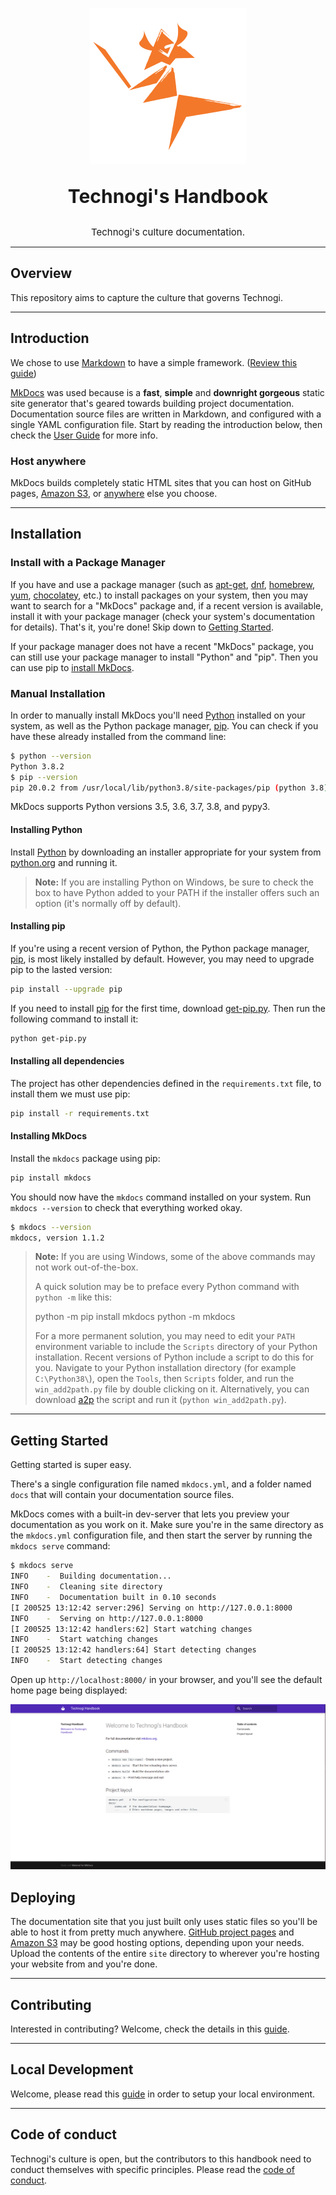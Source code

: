 <p align="center">
  <a href="https://github.com/Technogi/handbook">
    <img src=".github/assets/logo.png" width="250" alt="Technogi's Handbook">
  </a>
</p>

<p align="center" style="font-size: 30px">
  <strong>
    Technogi's Handbook
  </strong>
  <div align="center" style="font-size: 15px">
    Technogi's culture documentation.
  </div>
</p>

---
## Overview

This repository aims to capture the culture that governs Technogi.

---
## Introduction

We chose to use&nbsp;[Markdown] to have a simple framework. ([Review this guide](https://www.markdownguide.org/))

[MkDocs] was used because is a **fast**, **simple** and **downright gorgeous** static site
generator that's geared towards building project documentation. Documentation
source files are written in Markdown, and configured with a single YAML
configuration file. Start by reading the introduction below, then check the [User
Guide](https://www.mkdocs.org/user-guide/writing-your-docs/) for more info.

### Host anywhere

MkDocs builds completely static HTML sites that you can host on GitHub pages,
[Amazon S3], or [anywhere](https://www.mkdocs.org/user-guide/deploying-your-docs/) else you choose.

---
## Installation

### Install with a Package Manager

If you have and use a package manager (such as [apt-get], [dnf], [homebrew],
[yum], [chocolatey], etc.) to install packages on your system, then you may
want to search for a "MkDocs" package and, if a recent version is available,
install it with your package manager (check your system's documentation for
details). That's it, you're done! Skip down to [Getting Started](#getting-started).

If your package manager does not have a recent "MkDocs" package, you can still
use your package manager to install "Python" and "pip". Then you can use pip to
[install MkDocs](#installing-mkdocs).

[apt-get]: https://help.ubuntu.com/community/AptGet/Howto
[homebrew]: https://brew.sh/
[dnf]: https://dnf.readthedocs.io/en/latest/index.html
[yum]: http://yum.baseurl.org/
[chocolatey]: https://chocolatey.org/

### Manual Installation

In order to manually install MkDocs you'll need [Python] installed on your
system, as well as the Python package manager, [pip]. You can check if you have
these already installed from the command line:

```bash
$ python --version
Python 3.8.2
$ pip --version
pip 20.0.2 from /usr/local/lib/python3.8/site-packages/pip (python 3.8)
```

MkDocs supports Python versions 3.5, 3.6, 3.7, 3.8, and pypy3.

#### Installing Python

Install [Python] by downloading an installer appropriate for your system from
[python.org] and running it.

> **__Note__:**
If you are installing Python on Windows, be sure to check the box to have
Python added to your PATH if the installer offers such an option (it's
normally off by default).

[python.org]: https://www.python.org/downloads/

#### Installing pip

If you're using a recent version of Python, the Python package manager, [pip],
is most likely installed by default. However, you may need to upgrade pip to the
lasted version:

```bash
pip install --upgrade pip
```

If you need to install [pip] for the first time, download [get-pip.py].
Then run the following command to install it:

```bash
python get-pip.py
```

#### Installing all dependencies

The project has other dependencies defined in the 
`requirements.txt` file, to install them we must use pip:

```bash
pip install -r requirements.txt
```

#### Installing MkDocs

Install the `mkdocs` package using pip:

```bash
pip install mkdocs
```

You should now have the `mkdocs` command installed on your system. Run `mkdocs
--version` to check that everything worked okay.

```bash
$ mkdocs --version
mkdocs, version 1.1.2
```

> **__Note__:**
If you are using Windows, some of the above commands may not work
out-of-the-box.
>
>A quick solution may be to preface every Python command with `python -m`
like this:
>
>    python -m pip install mkdocs
    python -m mkdocs
>
>For a more permanent solution, you may need to edit your `PATH` environment
variable to include the `Scripts` directory of your Python installation.
Recent versions of Python include a script to do this for you. Navigate to
your Python installation directory (for example `C:\Python38\`), open the
`Tools`, then `Scripts` folder, and run the `win_add2path.py` file by double
clicking on it. Alternatively, you can download [a2p](https://svn.python.org/projects/python/trunk/Tools/scripts/win_add2path.py) the script and run it
(`python win_add2path.py`).


---
## Getting Started

Getting started is super easy.

There's a single configuration file named `mkdocs.yml`, and a folder named
`docs` that will contain your documentation source files.

MkDocs comes with a built-in dev-server that lets you preview your documentation
as you work on it. Make sure you're in the same directory as the `mkdocs.yml`
configuration file, and then start the server by running the `mkdocs serve`
command:

```bash
$ mkdocs serve
INFO    -  Building documentation... 
INFO    -  Cleaning site directory 
INFO    -  Documentation built in 0.10 seconds 
[I 200525 13:12:42 server:296] Serving on http://127.0.0.1:8000
INFO    -  Serving on http://127.0.0.1:8000
[I 200525 13:12:42 handlers:62] Start watching changes
INFO    -  Start watching changes
[I 200525 13:12:42 handlers:64] Start detecting changes
INFO    -  Start detecting changes
```

Open up `http://localhost:8000/` in your browser, and you'll see the default
home page being displayed:

![The MkDocs live server](.github/assets/images/screenshot.png)

## Deploying

The documentation site that you just built only uses static files so you'll be
able to host it from pretty much anywhere. [GitHub project pages] and [Amazon
S3] may be good hosting options, depending upon your needs. Upload the contents
of the entire `site` directory to wherever you're hosting your website from and
you're done.

---
## Contributing

Interested in contributing? 
Welcome, check the details in this [guide](Contributing.md).

---
## Local Development

Welcome, please read this [guide](development.md) in order to setup your local environment.

---
## Code of conduct

Technogi's culture is open, but the contributors to this handbook need to conduct themselves with specific principles. Please read the [code of conduct].


[Amazon S3]: https://docs.aws.amazon.com/AmazonS3/latest/dev/WebsiteHosting.html
[code of conduct]: code-of-conduct.md
[get-pip.py]: https://bootstrap.pypa.io/get-pip.py
[GitHub issues]: https://github.com/Technogi/handbook/issues
[GitHub project pages]: https://help.github.com/articles/creating-project-pages-manually/
[Markdown]: https://daringfireball.net/projects/markdown/
[MkDocs]: https://www.mkdocs.org/
[pip]: https://pip.readthedocs.io/en/stable/installing/
[Python]: https://www.python.org/
